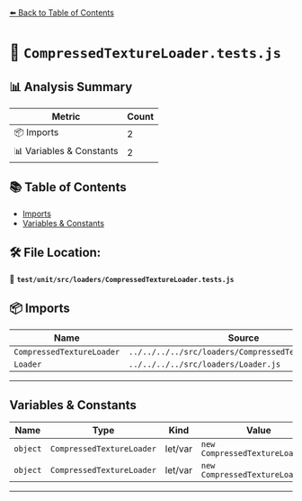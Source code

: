 [⬅️ Back to Table of Contents](../../../../index.md)

# 📄 `CompressedTextureLoader.tests.js`

## 📊 Analysis Summary

| Metric | Count |
|--------|-------|
| 📦 Imports | 2 |
| 📊 Variables & Constants | 2 |

## 📚 Table of Contents

- [Imports](#imports)
- [Variables & Constants](#variables-constants)

## 🛠️ File Location:
📂 **`test/unit/src/loaders/CompressedTextureLoader.tests.js`**

## 📦 Imports

| Name | Source |
|------|--------|
| `CompressedTextureLoader` | `../../../../src/loaders/CompressedTextureLoader.js` |
| `Loader` | `../../../../src/loaders/Loader.js` |


---

## Variables & Constants

| Name | Type | Kind | Value | Exported |
|------|------|------|-------|----------|
| `object` | `CompressedTextureLoader` | let/var | `new CompressedTextureLoader()` | ✗ |
| `object` | `CompressedTextureLoader` | let/var | `new CompressedTextureLoader()` | ✗ |


---